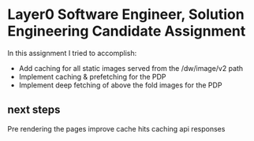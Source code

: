 # Layer0 Software Engineer, Solution Engineering Candidate Assignment

In this assignment I tried to accomplish:

- Add caching for all static images served from the /dw/image/v2 path
- Implement caching & prefetching for the PDP
- Implement deep fetching of above the fold images for the PDP

## next steps
Pre rendering the pages
improve cache hits
caching api responses
